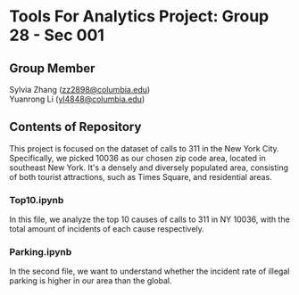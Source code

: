 # Tools For Analytics Project: Group 28 - Sec 001
## Group Member
Sylvia Zhang (zz2898@columbia.edu)<br/>Yuanrong Li (yl4848@columbia.edu)<br/>
## Contents of Repository
This project is focused on the dataset of calls to 311 in the New York City. Specifically, we picked 10036 as our chosen zip code area, located in southeast New York. It's a densely and diversely populated area, consisting of both tourist attractions, such as Times Square, and residential areas. <br/> 
### Top10.ipynb
In this file, we analyze the top 10 causes of calls to 311 in NY 10036, with the total amount of incidents of each cause respectively.
### Parking.ipynb
In the second file, we want to understand whether the incident rate of illegal parking is higher in our area than the global. 


